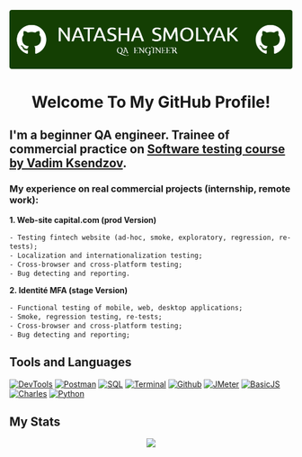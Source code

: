 ![Header](https://github.com/NatashaSmolyak/NatashaSmolyak/blob/main/assets/github-header-image.png)

# <div align="center"> Welcome To My GitHub Profile! </div>
## I'm a beginner QA engineer. Trainee of commercial practice on [Software testing course by Vadim Ksendzov](https://ksendzov.com/).
### My experience on real commercial projects (internship, remote work):
**1. Web-site capital.com (prod Version)**

```
- Testing fintech website (ad-hoc, smoke, exploratory, regression, re-tests);
- Localization and internationalization testing;
- Сross-browser and cross-platform testing;
- Bug detecting and reporting.
```
**2. Identité MFA (stage Version)**
```
- Functional testing of mobile, web, desktop applications;
- Smoke, regression testing, re-tests;
- Cross-browser and cross-platform testing;
- Bug detecting and reporting;
```
## Tools and Languages

[![DevTools](https://img.shields.io/badge/-devtools-103606?style=for-the-badge&logo=dev.to)](https://github.com/NatashaSmolyak/DevTools)
[![Postman](https://img.shields.io/badge/-Postman-103606?style=for-the-badge&logo=Postman)](https://github.com/NatashaSmolyak/Postman)
[![SQL](https://img.shields.io/badge/-SQL-103606?style=for-the-badge&logo=PostgreSQL)](https://github.com/NatashaSmolyak/SQL)
[![Terminal](https://img.shields.io/badge/-Terminal-103606?style=for-the-badge&logo=windowsterminal)](https://github.com/NatashaSmolyak/Terminal.GitBush/)
[![Github](https://img.shields.io/badge/-github-103606?style=for-the-badge&logo=GitHub)](https://github.com/NatashaSmolyak/GitHub/)
[![JMeter](https://img.shields.io/badge/-JMeter-103606?style=for-the-badge&logo=apachejmeter)](https://github.com/NatashaSmolyak/JMeter)
[![BasicJS](https://img.shields.io/badge/-Java_Script-103606?style=for-the-badge&logo=JavaScript)](https://github.com/NatashaSmolyak/Java-Script)
[![Charles](https://img.shields.io/badge/-Charles-103606?style=for-the-badge&logo=traefikproxy)](https://github.com/NatashaSmolyak/Charles)
[![Python](https://img.shields.io/badge/-Python-103606?style=for-the-badge&logo=python)](https://github.com/NatashaSmolyak/Python)


## My Stats

<div id="user-content-badges" align="center" dir="auto">
<p dir="auto"><a href="https://git.io/streak-stats" rel="nofollow"><img src="https://streak-stats.demolab.com/?user=NatashaSmolyak&theme=gotham" style="max-width: 100%;"></a></p>
